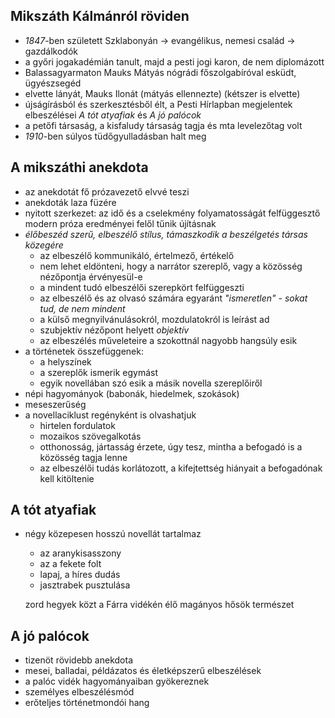 ## Mikszáth Kálmánról röviden

 - *1847*-ben született Szklabonyán -> evangélikus, nemesi család -> gazdálkodók
 - a győri jogakadémián tanult, majd a pesti jogi karon, de nem diplomázott
 - Balassagyarmaton Mauks Mátyás nógrádi főszolgabíróval esküdt, ügyészsegéd
 - elvette lányát, Mauks Ilonát (mátyás ellennezte) (kétszer is elvette)
 - újságírásból és szerkesztésből élt, a Pesti Hírlapban megjelentek elbeszélései *A tót atyafiak* és *A jó palócok*
 - a petőfi társaság, a kisfaludy társaság tagja és mta levelezőtag volt
 - *1910*-ben súlyos tüdőgyulladásban halt meg

## A mikszáthi anekdota

 - az anekdotát fő prózavezető elvvé teszi
 - anekdoták laza füzére
 - nyitott szerkezet: az idő és a cselekmény folyamatosságát felfüggesztő modern próza eredményei felől tűnik újításnak
 - *élőbeszéd szerű, elbeszélő stílus, támaszkodik a beszélgetés társas közegére*
   + az elbeszélő kommunikáló, értelmező, értékelő
   + nem lehet eldönteni, hogy a narrátor szereplő, vagy a közösség nézőpontja érvényesül-e
   + a mindent tudó elbeszélői szerepkört felfüggeszti
   + az elbeszélő és az olvasó számára egyaránt *"ismeretlen" - sokat tud, de nem mindent*
   + a külső megnyilvánulásokról, mozdulatokról is leírást ad
   + szubjektív nézőpont helyett *objektív*
   + az elbeszélés műveleteire a szokottnál nagyobb hangsúly esik
 - a történetek összefüggenek:
   + a helyszínek
   + a szereplők ismerik egymást
   + egyik novellában szó esik a másik novella szereplőiről
 - népi hagyományok (babonák, hiedelmek, szokások)
 - meseszerűség
 - a novellaciklust regényként is olvashatjuk
   + hirtelen fordulatok
   + mozaikos szövegalkotás
   + otthonosság, jártasság érzete, úgy tesz, mintha a befogadó is a közösség tagja lenne
   + az elbeszélői tudás korlátozott, a kifejtettség hiányait a befogadónak kell kitöltenie

## A tót atyafiak

 - négy közepesen hosszú novellát tartalmaz
   + az aranykisasszony
   + az a fekete folt
   + lapaj, a híres dudás
   + jasztrabek pusztulása

   zord hegyek közt a Fárra vidékén élő magányos hősök
   természet

## A jó palócok

 - tizenöt rövidebb anekdota
 - mesei, balladai, példázatos és életképszerű elbeszélések
 - a palóc vidék hagyományaiban gyökereznek
 - személyes elbeszélésmód
 - erőteljes történetmondói hang
